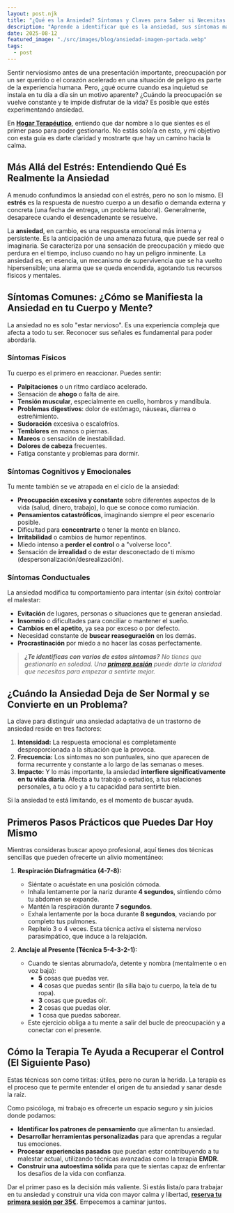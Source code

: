 ```yaml
---
layout: post.njk
title: "¿Qué es la Ansiedad? Síntomas y Claves para Saber si Necesitas Ayuda"
description: "Aprende a identificar qué es la ansiedad, sus síntomas más comunes y cuándo es el momento de buscar ayuda profesional. Guía clara por la psicóloga Angie Sánchez."
date: 2025-08-12
featured_image: "./src/images/blog/ansiedad-imagen-portada.webp"
tags:
  - post
---
```


Sentir nerviosismo antes de una presentación importante, preocupación por un ser querido o el corazón acelerado en una situación de peligro es parte de la experiencia humana. Pero, ¿qué ocurre cuando esa inquietud se instala en tu día a día sin un motivo aparente? ¿Cuándo la preocupación se vuelve constante y te impide disfrutar de la vida? Es posible que estés experimentando ansiedad.

En **[Hogar Terapéutico](/index.html)**, entiendo que dar nombre a lo que sientes es el primer paso para poder gestionarlo. No estás solo/a en esto, y mi objetivo con esta guía es darte claridad y mostrarte que hay un camino hacia la calma.

## Más Allá del Estrés: Entendiendo Qué Es Realmente la Ansiedad

A menudo confundimos la ansiedad con el estrés, pero no son lo mismo. El **estrés** es la respuesta de nuestro cuerpo a un desafío o demanda externa y concreta (una fecha de entrega, un problema laboral). Generalmente, desaparece cuando el desencadenante se resuelve.

La **ansiedad**, en cambio, es una respuesta emocional más interna y persistente. Es la anticipación de una amenaza futura, que puede ser real o imaginaria. Se caracteriza por una sensación de preocupación y miedo que perdura en el tiempo, incluso cuando no hay un peligro inminente. La ansiedad es, en esencia, un mecanismo de supervivencia que se ha vuelto hipersensible; una alarma que se queda encendida, agotando tus recursos físicos y mentales.

## Síntomas Comunes: ¿Cómo se Manifiesta la Ansiedad en tu Cuerpo y Mente?

La ansiedad no es solo "estar nervioso". Es una experiencia compleja que afecta a todo tu ser. Reconocer sus señales es fundamental para poder abordarla.

### Síntomas Físicos

Tu cuerpo es el primero en reaccionar. Puedes sentir:

* **Palpitaciones** o un ritmo cardíaco acelerado.
* Sensación de **ahogo** o falta de aire.
* **Tensión muscular**, especialmente en cuello, hombros y mandíbula.
* **Problemas digestivos**: dolor de estómago, náuseas, diarrea o estreñimiento.
* **Sudoración** excesiva o escalofríos.
* **Temblores** en manos o piernas.
* **Mareos** o sensación de inestabilidad.
* **Dolores de cabeza** frecuentes.
* Fatiga constante y problemas para dormir.

### Síntomas Cognitivos y Emocionales

Tu mente también se ve atrapada en el ciclo de la ansiedad:

* **Preocupación excesiva y constante** sobre diferentes aspectos de la vida (salud, dinero, trabajo), lo que se conoce como rumiación.
* **Pensamientos catastróficos**, imaginando siempre el peor escenario posible.
* Dificultad para **concentrarte** o tener la mente en blanco.
* **Irritabilidad** o cambios de humor repentinos.
* Miedo intenso a **perder el control** o a "volverse loco".
* Sensación de **irrealidad** o de estar desconectado de ti mismo (despersonalización/desrealización).

### Síntomas Conductuales

La ansiedad modifica tu comportamiento para intentar (sin éxito) controlar el malestar:

* **Evitación** de lugares, personas o situaciones que te generan ansiedad.
* **Insomnio** o dificultades para conciliar o mantener el sueño.
* **Cambios en el apetito**, ya sea por exceso o por defecto.
* Necesidad constante de **buscar reaseguración** en los demás.
* **Procrastinación** por miedo a no hacer las cosas perfectamente.

> ***¿Te identificas con varios de estos síntomas?*** *No tienes que gestionarlo en soledad. Una* ***[primera sesión](#contact)*** *puede darte la claridad que necesitas para empezar a sentirte mejor.*

## ¿Cuándo la Ansiedad Deja de Ser Normal y se Convierte en un Problema?

La clave para distinguir una ansiedad adaptativa de un trastorno de ansiedad reside en tres factores:

1.  **Intensidad:** La respuesta emocional es completamente desproporcionada a la situación que la provoca.
2.  **Frecuencia:** Los síntomas no son puntuales, sino que aparecen de forma recurrente y constante a lo largo de las semanas o meses.
3.  **Impacto:** Y lo más importante, la ansiedad **interfiere significativamente en tu vida diaria**. Afecta a tu trabajo o estudios, a tus relaciones personales, a tu ocio y a tu capacidad para sentirte bien.

Si la ansiedad te está limitando, es el momento de buscar ayuda.

## Primeros Pasos Prácticos que Puedes Dar Hoy Mismo

Mientras consideras buscar apoyo profesional, aquí tienes dos técnicas sencillas que pueden ofrecerte un alivio momentáneo:

1.  **Respiración Diafragmática (4-7-8):**
    * Siéntate o acuéstate en una posición cómoda.
    * Inhala lentamente por la nariz durante **4 segundos**, sintiendo cómo tu abdomen se expande.
    * Mantén la respiración durante **7 segundos**.
    * Exhala lentamente por la boca durante **8 segundos**, vaciando por completo tus pulmones.
    * Repítelo 3 o 4 veces. Esta técnica activa el sistema nervioso parasimpático, que induce a la relajación.

2.  **Anclaje al Presente (Técnica 5-4-3-2-1):**
    * Cuando te sientas abrumado/a, detente y nombra (mentalmente o en voz baja):
        * **5** cosas que puedas ver.
        * **4** cosas que puedas sentir (la silla bajo tu cuerpo, la tela de tu ropa).
        * **3** cosas que puedas oír.
        * **2** cosas que puedas oler.
        * **1** cosa que puedas saborear.
    * Este ejercicio obliga a tu mente a salir del bucle de preocupación y a conectar con el presente.

## Cómo la Terapia Te Ayuda a Recuperar el Control (El Siguiente Paso)

Estas técnicas son como tiritas: útiles, pero no curan la herida. La terapia es el proceso que te permite entender el origen de tu ansiedad y sanar desde la raíz.

Como psicóloga, mi trabajo es ofrecerte un espacio seguro y sin juicios donde podamos:
* **Identificar los patrones de pensamiento** que alimentan tu ansiedad.
* **Desarrollar herramientas personalizadas** para que aprendas a regular tus emociones.
* **Procesar experiencias pasadas** que puedan estar contribuyendo a tu malestar actual, utilizando técnicas avanzadas como la terapia **EMDR**.
* **Construir una autoestima sólida** para que te sientas capaz de enfrentar los desafíos de la vida con confianza.

Dar el primer paso es la decisión más valiente. Si estás lista/o para trabajar en tu ansiedad y construir una vida con mayor calma y libertad, **[reserva tu primera sesión por 35€](#services-pricing)**. Empecemos a caminar juntos.
